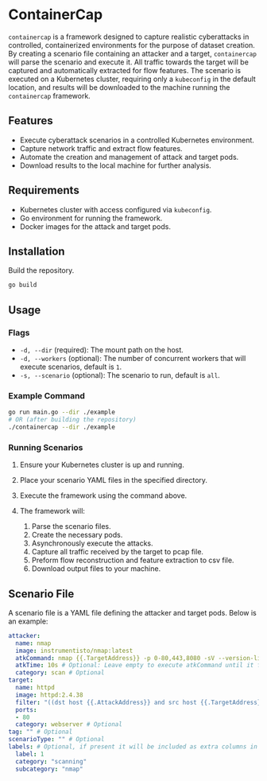 
# ContainerCap

`containercap` is a framework designed to capture realistic cyberattacks in controlled, containerized environments for the purpose of dataset creation. By creating a scenario file containing an attacker and a target, `containercap` will parse the scenario and execute it. All traffic towards the target will be captured and automatically extracted for flow features. The scenario is executed on a Kubernetes cluster, requiring only a `kubeconfig` in the default location, and results will be downloaded to the machine running the `containercap` framework.

## Features

- Execute cyberattack scenarios in a controlled Kubernetes environment.
- Capture network traffic and extract flow features.
- Automate the creation and management of attack and target pods.
- Download results to the local machine for further analysis.

## Requirements

- Kubernetes cluster with access configured via `kubeconfig`.
- Go environment for running the framework.
- Docker images for the attack and target pods.

## Installation

Build the repository.

```sh
go build
```

## Usage

### Flags

- `-d, --dir` (required): The mount path on the host.
- `-d, --workers` (optional): The number of concurrent workers that will execute scenarios, default is `1`.
- `-s, --scenario` (optional): The scenario to run, default is `all`.

### Example Command

```sh
go run main.go --dir ./example
# OR (after building the repository)
./containercap --dir ./example
```

### Running Scenarios

1. Ensure your Kubernetes cluster is up and running.
2. Place your scenario YAML files in the specified directory.
3. Execute the framework using the command above.
4. The framework will:

    1. Parse the scenario files.
    2. Create the necessary pods.
    3. Asynchronously execute the attacks.
    4. Capture all traffic received by the target to pcap file.
    5. Preform flow reconstruction and feature extraction to csv file.
    6. Download output files to your machine.

## Scenario File

A scenario file is a YAML file defining the attacker and target pods. Below is an example:

```yaml
attacker:
  name: nmap
  image: instrumentisto/nmap:latest
  atkCommand: nmap {{.TargetAddress}} -p 0-80,443,8080 -sV --version-light -T3
  atkTime: 10s # Optional: Leave empty to execute atkCommand until it finishes.
  category: scan # Optional
target:
  name: httpd
  image: httpd:2.4.38
  filter: "((dst host {{.AttackAddress}} and src host {{.TargetAddress}}) or (dst host {{.TargetAddress}} and src host {{.AttackAddress}})) and not arp" # Optional, default
  ports:
  - 80
  category: webserver # Optional
tag: "" # Optional
scenarioType: "" # Optional
labels: # Optional, if present it will be included as extra columns in the flows CSV. Any key, value combination is allowed here.
  label: 1
  category: "scanning"
  subcategory: "nmap"
```

